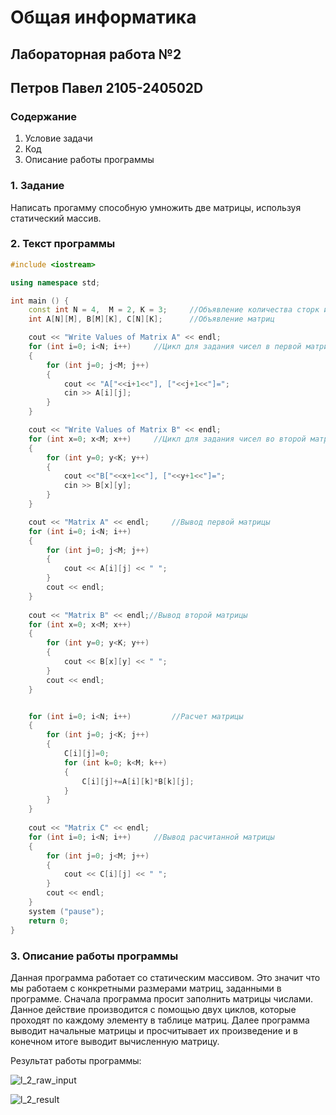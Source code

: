 # Общая информатика
## Лабораторная работа №2
## Петров Павел 2105-240502D
### Содержание
1. Условие задачи
2. Код
3. Описание работы программы


### 1. Задание

Написать прогамму способную умножить две матрицы, используя статический массив.


### 2. Текст программы

```c++
#include <iostream>

using namespace std;

int main () {
	const int N = 4,  M = 2, K = 3;		//Объявление количества сторк и столбцов
	int A[N][M], B[M][K], C[N][K];		//Объявление матриц

	cout << "Write Values of Matrix A" << endl;
	for (int i=0; i<N; i++)		//Цикл для задания чисел в первой матрице
	{
		for (int j=0; j<M; j++)
		{
			cout << "A["<<i+1<<"], ["<<j+1<<"]=";
			cin >> A[i][j];
		}
	}

	cout << "Write Values of Matrix B" << endl;
	for (int x=0; x<M; x++)		//Цикл для задания чисел во второй матрице
	{
		for (int y=0; y<K; y++)
		{
			cout <<"B["<<x+1<<"], ["<<y+1<<"]=";
			cin >> B[x][y];
		}
	}

	cout << "Matrix A" << endl;		//Вывод первой матрицы
	for (int i=0; i<N; i++)
	{
		for (int j=0; j<M; j++)
		{
			cout << A[i][j] << " ";
		}
		cout << endl;
	}
	
	cout << "Matrix B" << endl;//Вывод второй матрицы
	for (int x=0; x<M; x++)
	{
		for (int y=0; y<K; y++)
		{
			cout << B[x][y] << " ";
		}
		cout << endl;
	}


	for (int i=0; i<N; i++)			//Расчет матрицы
	{
		for (int j=0; j<K; j++)
		{
			C[i][j]=0;
			for (int k=0; k<M; k++)
			{
				C[i][j]+=A[i][k]*B[k][j];
			}
		}
	}
	
	cout << "Matrix C" << endl;
	for (int i=0; i<N; i++)		//Вывод расчитанной матрицы
	{
		for (int j=0; j<M; j++)
		{
			cout << C[i][j] << " ";
		}
		cout << endl;
	}
	system ("pause");
	return 0;
}
```

### 3. Описание работы программы
Данная программа работает со статическим массивом. Это значит что мы работаем с конкретными размерами матриц, заданными в программе. Сначала программа просит заполнить матрицы числами. Данное действие производится с помощью двух циклов, которые проходят по каждому элементу в таблице матриц. Далее программа выводит начальные матрицы и просчитывает их произведение и в конечном итоге выводит вычисленную матрицу.

Результат работы программы:

![l_2_raw_input](https://user-images.githubusercontent.com/99655386/172692508-0fedb5d9-a2ba-4b83-a88d-96e5a41121fb.png)

![l_2_result](https://user-images.githubusercontent.com/99655386/172692565-3f9ffe1a-12bd-48dc-ba74-874b06062a73.png)

